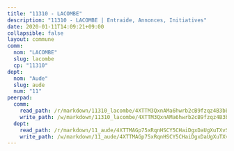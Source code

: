 ```yaml
---
title: "11310 - LACOMBE"
description: "11310 - LACOMBE | Entraide, Annonces, Initiatives"
date: 2020-01-11T14:09:21+09:00
collapsible: false
layout: commune
comm:
  nom: "LACOMBE"
  slug: lacombe
  cp: "11310"
dept:
  nom: "Aude"
  slug: aude
  num: "11"
peerpad:
  comm:
    read_path: /r/markdown/11310_lacombe/4XTTM3QxnAMa6hwrb2cB9fzqz4B3bECR1TJajgzEuk4V51Dsg
    write_path: /w/markdown/11310_lacombe/4XTTM3QxnAMa6hwrb2cB9fzqz4B3bECR1TJajgzEuk4V51Dsg-K3TgU3D9CGJPJ4qSZZBwquQoxN3cdK2zZhQ3AfGvbp1pDVLjCbcDwCgMfA8cGkVkL9Ls5i6EqY2PeJ3apZq6aqEATu89HKeL4JED8Txs5X6YFDxP4YibeJYLBv1xAdQRjsp42Gyg
  dept:
    read_path: /r/markdown/11_aude/4XTTMAGp75xRqnHSCY5CHaiDgxDaUgXuTXvSZDHnY1JdjJiUk
    write_path: /w/markdown/11_aude/4XTTMAGp75xRqnHSCY5CHaiDgxDaUgXuTXvSZDHnY1JdjJiUk-K3TgUenjCPDfs1W21bst2JvrPDW324QBfMvPid11puzXxXGQEeNw9p4QtfnUhSn4LYSwR6UDBQmdr3wFq2CDRGqNz2QynSm58zgCpz2PKP6Y24UTpxW22MudfeZ339ZPKnHm6XTr
---
```


